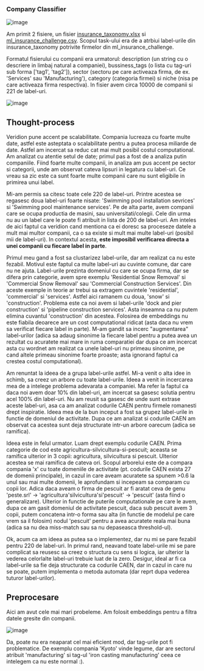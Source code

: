 ### Company Classifier

![image](https://github.com/user-attachments/assets/220341d5-a27e-40f4-8383-e05c9c6390c5)

Am primit 2 fisiere, un fisier [insurance_taxonomy.xlsx](https://github.com/roscanrares/Veridion-CompanyClassifier/blob/main/insurance_taxonomy.xlsx) si [ml_insurance_challenge.csv](https://github.com/roscanrares/Veridion-CompanyClassifier/blob/main/ml_insurance_challenge.csv). Scopul task-ului era de a atrbiui label-urile din insurance_taxonomy potrivite firmelor din ml_insurance_challenge.

Formatul fisierului cu companii era urmatorul: description (un string cu o descriere in limbaj natural a companiei), bussiness_tags (o lista cu tag-uri sub forma ['tag1', 'tag2']), sector (sectoru pe care activeaza firma, de ex. 'Services' sau 'Manufacturing'), category (categoria firmei) si niche (nisa pe care activeaza firma respectiva). In fisier avem circa 10000 de companii si 221 de label-uri.

![image](https://github.com/user-attachments/assets/980e94bd-b594-49db-a67c-566f5d09faff)

## Thought-process

Veridion pune accent pe scalabilitate. Compania lucreaza cu foarte multe date, astfel este asteptata o scalabilitate pentru a putea procesa miliarde de date. Astfel am incercat sa reduc cat mai mult posibil costul computational.
Am analizat cu atentie setul de date; primul pas a fost de a analiza putin companiile. Fiind foarte multe companii, in analiza am pus accent pe sector si categorii, unde am observat cateva lipsuri in legatura cu label-uri. Ce vreau sa zic este ca sunt foarte multe companii care nu sunt eligibile in primirea unui label.


Mi-am permis sa citesc toate cele 220 de label-uri. Printre acestea se regasesc doua label-uri foarte nisate: 'Swimming pool installation sevrices' si 'Swimming pool maintenance services'. Pe de alta parte, avem companii care se ocupa productia de masini, sau universitati/colegii. Cele din urma nu au un label care le poate fi atribuit in lista de 200 de label-uri. Am inteles de aici faptul ca veridion cand mentiona ca ei doresc sa proceseze datele a mult mai multor companii, ca o sa existe si mult mai multe label-uri (posibil mii de label-uri). In contextul acesta, **este imposibil verificarea directa a unei companii cu fiecare label in parte**. 

Primul meu gand a fost sa clustarizez label-urile, dar am realizat ca nu este fezabil. Motivul este faptul ca multe label-uri au cuvinte comune, dar care nu ne ajuta. Label-urile prezinta domeniul cu care se ocupa firma, dar se difera prin categorie, avem spre exemplu 'Residential Snow Removal' si 'Commercial Snow Removal' sau 'Commercial Construction Services'. Din aceste exemple in teorie ar trebui sa extragem cuvintele 'residential', 'commercial' si 'services'. Astfel aici ramanem cu doua, 'snow' si 'construction'. Problema este ca noi avem si label-urile 'dock and pier construction' si 'pipeline construction services'. Asta inseamna ca nu putem elimina cuvantul 'construction' din acestea. Folosirea de embeddings nu este fiabila deoarece are un cost computational ridicat (asta daca nu vrem sa verificat fiecare label in parte). M-am gandit sa incerc "augmentarea" label-urilor (adica sa adaug sinonime la fiecare label pentru a putea avea un rezultat cu acuratete mai mare in ruma comparatiei dar dupa ce am incercat asta cu wordnet am realizat ca unele label-uri nu primeau sinonime, pe cand altele primeau sinonime foarte proaste; asta ignorand faptul ca crestea costul computational).

Am renuntat la ideea de a grupa label-urile astfel. Mi-a venit o alta idee in schimb, sa creez un arbore cu toate label-urile. Ideea a venit in incercarea mea de a intelege problema adevarata a companiei. Ma refer la faptul ca daca noi avem doar 10% din label-uri, am incercat sa gasesc solutia pentru acel 100% din label-uri. Nu am reusit sa gasesc de unde sunt extrase aceste label-uri, asa ca am analizat codurile CAEN pentru firmele romanesti drept inspiratie. Ideea mea de la bun inceput a fost sa grupez label-urile in functie de domeniul de activitate. Dupa ce am analizat si codurile CAEN am observat ca acestea sunt deja structurate intr-un arbore oarecum (adica se ramifica). 

Ideea este in felul urmator. Luam drept exemplu codurile CAEN. Prima categorie de cod este agricultura-silvicultura-si-pescuit; aceasta se ramifica ulterior in 3 copii: agricultura, silvicultura si pescuit. Ulterior acestea se mai ramifica de cateva ori. Scopul arborelui este de a compara compania 'x' cu toate domeniile de activitate (pt. codurile CAEN exista 27 de domenii principale), in cazul in care aveam acuratete sa spunem >0.6 la unul sau mai multe domenii, le aprofundam si incepeam sa comparam cu copii lor. Adica daca aveam o firma de pescuit ar fi aratat ceva de genu 'peste.srl' -> 'agricultura'silvicultura'si'pescuit' -> 'pescuit' (asta fiind o generalizare). Ulterior in functie de puterile computationale pe care le avem, dupa ce am gasit domeniul de activitate pescuit, daca sub pescuit avem 3 copii, putem concatena intr-o forma sau alta (in functie de modelul pe care vrem sa il folosim) nodul 'pescuit' pentru a avea acuratete reala mai buna (adica sa nu dea miss-match sau sa nu depaseasca threshold-ul).

Ok, acum ca am ideea as putea sa o implementez, dar nu mi se pare fezabil pentru 220 de label-uri. In primul rand, neavand toate label-urile mi se pare complicat sa reusesc sa creez o structura cu sens si logica, iar ulterior la vederea celorlalte label-uri trebuie luat de la zero. Desigur, ideal ar fi ca label-urile sa fie deja structurate ca codurile CAEN, dar in cazul in care nu se poate, putem implementa o metoda automata (dar reprt dupa vederea tuturor label-urilor).

## Preprocesare

Aici am avut cele mai mari probeleme. Am folosit embeddings pentru a filtra datele gresite din companii.

![image](https://github.com/user-attachments/assets/89e8dbdd-8f34-40a9-92d8-ed62900a2a77)

Da, poate nu era neaparat cel mai eficient mod, dar tag-urile pot fi problematice. De exemplu compania 'Kyoto' vinde legume, dar are sectorul atribuit 'manufacturing' si tag-ul 'iron casting manufacturing' ceea ce intelegem ca nu este normal :).
